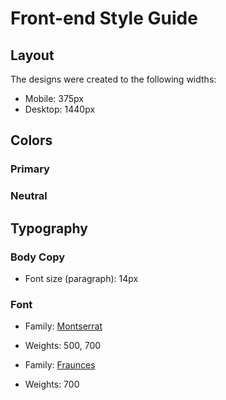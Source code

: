 # Front-end Style Guide

## Layout

The designs were created to the following widths:

- Mobile: 375px
- Desktop: 1440px

## Colors

### Primary

 <!-- - Dark cyan: hsl(158, 36%, 37%)  -->
<!-- - Cream: hsl(30, 38%, 92%) -->

### Neutral

<!-- - Very dark blue: hsl(212, 21%, 14%) -->
<!-- - Dark grayish blue: hsl(228, 12%, 48%) -->
<!-- - White: hsl(0, 0%, 100%) -->

## Typography

### Body Copy

- Font size (paragraph): 14px

### Font

- Family: [Montserrat](https://fonts.google.com/specimen/Montserrat)
- Weights: 500, 700

- Family: [Fraunces](https://fonts.google.com/specimen/Fraunces)
- Weights: 700
